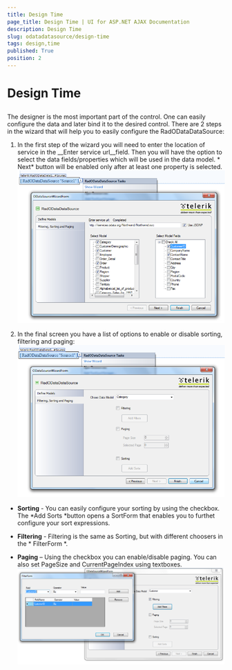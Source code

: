 ```yaml
---
title: Design Time
page_title: Design Time | UI for ASP.NET AJAX Documentation
description: Design Time
slug: odatadatasource/design-time
tags: design,time
published: True
position: 2
---
```


# Design Time



## 

The designer is the most important part of the control. One can easily configure the data and later bind it to the desired control. There are 2 steps in the wizard that will help you to easily configure the RadODataDataSource:

1. In the first step of the wizard you will need to enter the location of service in the __Enter service url__field. Then you will have the option to select the data fields/properties which will be used in the data model. * Next* button will be enabled only after at least one property is selected.![odatadatasource-wizard](images/odatadatasource-wizard.png)

1. In the final screen you have a list of options to enable or disable sorting, filtering and paging:![odatadatasource-wizard-step 2](images/odatadatasource-wizard-step2.png)

* __Sorting__ - You can easily configure your sorting by using the checkbox. The *Add Sorts *button opens a SortForm that enables you to furthet configure your sort expressions.

* __Filtering__ - Filtering is the same as Sorting, but with different choosers in the * FilterForm *.

* __Paging__ – Using the checkbox you can enable/disable paging. You can also set PageSize and CurrentPageIndex using textboxes.![Filtering](images/odatadatasource-filtering.png)
